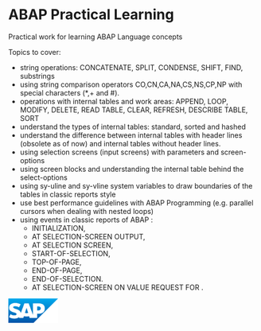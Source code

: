 # ABAP Practical Learning
Practical work for learning ABAP Language concepts

Topics to cover:
* string operations: CONCATENATE, SPLIT, CONDENSE, SHIFT, FIND, substrings
* using string comparison operators CO,CN,CA,NA,CS,NS,CP,NP with special characters (*,+ and #).
* operations with internal tables and work areas: APPEND, LOOP, MODIFY, DELETE, READ TABLE, CLEAR, REFRESH, DESCRIBE TABLE, SORT
* understand the types of internal tables: standard, sorted and hashed
* understand the difference between internal tables with header lines (obsolete as of now) and internal tables without header lines.
* using selection screens (input screens) with parameters and screen-options
* using screen blocks and understanding the internal table behind the select-options
* using sy-uline and sy-vline system variables to draw boundaries of the tables in classic reports style
* use best performance guidelines with ABAP Programming (e.g. parallel cursors when dealing with nested loops)
* using events in classic reports of ABAP :
  * INITIALIZATION,
  * AT SELECTION-SCREEN OUTPUT,
  *  AT SELECTION SCREEN,
  *   START-OF-SELECTION,
  *   TOP-OF-PAGE,
  *   END-OF-PAGE,
  *   END-OF-SELECTION.
  *   AT SELECTION-SCREEN ON VALUE REQUEST FOR <FIELD>.
<img src="sap_logo.png" alt="SAP Logo" width="100">

